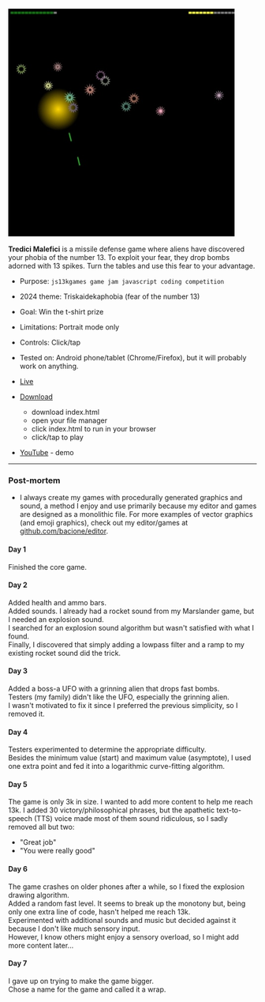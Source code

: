 [![Info](README.JPG)](https://bacionejs.github.io/tredicimalefici)

**Tredici Malefici** is a missile defense game where aliens have discovered your phobia of the number 13. To exploit your fear, they drop bombs adorned with 13 spikes. Turn the tables and use this fear to your advantage.

- Purpose: `js13kgames game jam javascript coding competition`
- 2024 theme: Triskaidekaphobia (fear of the number 13)
- Goal: Win the t-shirt prize
- Limitations: Portrait mode only
- Controls: Click/tap
- Tested on: Android phone/tablet (Chrome/Firefox), but it will probably work on anything.

- [Live](https://bacionejs.github.io/tredicimalefici)
- [Download](#How-To-Download)
  - download index.html
  - open your file manager
  - click index.html to run in your browser
  - click/tap to play
- [YouTube](http://www.youtube.com/@bacionejs) - demo


---

### Post-mortem

- I always create my games with procedurally generated graphics and sound, a method I enjoy and use primarily because my editor and games are designed as a monolithic file. For more examples of vector graphics (and emoji graphics), check out my editor/games at [github.com/bacione/editor](https://github.com/bacione/editor).

#### Day 1
Finished the core game.

#### Day 2
Added health and ammo bars.  
Added sounds. I already had a rocket sound from my Marslander game, but I needed an explosion sound.  
I searched for an explosion sound algorithm but wasn't satisfied with what I found.  
Finally, I discovered that simply adding a lowpass filter and a ramp to my existing rocket sound did the trick.

#### Day 3
Added a boss-a UFO with a grinning alien that drops fast bombs.  
Testers (my family) didn't like the UFO, especially the grinning alien.  
I wasn't motivated to fix it since I preferred the previous simplicity, so I removed it.

#### Day 4
Testers experimented to determine the appropriate difficulty.  
Besides the minimum value (start) and maximum value (asymptote), I used one extra point and fed it into a logarithmic curve-fitting algorithm.

#### Day 5
The game is only 3k in size. I wanted to add more content to help me reach 13k.
I added 30 victory/philosophical phrases, but the apathetic text-to-speech (TTS) voice made most of them sound ridiculous, so I sadly removed all but two:
- "Great job"
- "You were really good"

#### Day 6
The game crashes on older phones after a while, so I fixed the explosion drawing algorithm.  
Added a random fast level. It seems to break up the monotony but, being only one extra line of code, hasn't helped me reach 13k.  
Experimented with additional sounds and music but decided against it because I don't like much sensory input.  
However, I know others might enjoy a sensory overload, so I might add more content later...

#### Day 7
I gave up on trying to make the game bigger.  
Chose a name for the game and called it a wrap.
